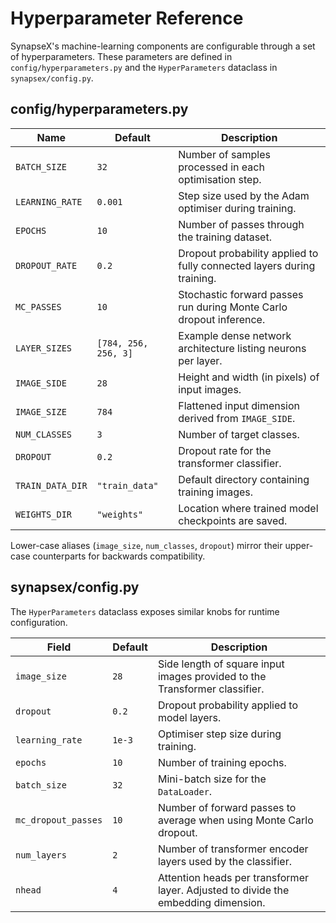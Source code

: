 <!--
Copyright (C) 2025 Miguel Marina
Author: Miguel Marina <karel.capek.robotics@gmail.com>
LinkedIn: https://www.linkedin.com/in/progman32/

This program is free software: you can redistribute it and/or modify
it under the terms of the GNU General Public License as published by
the Free Software Foundation, either version 3 of the License, or
(at your option) any later version.

This program is distributed in the hope that it will be useful,
but WITHOUT ANY WARRANTY; without even the implied warranty of
MERCHANTABILITY or FITNESS FOR A PARTICULAR PURPOSE.  See the
GNU General Public License for more details.

You should have received a copy of the GNU General Public License
along with this program.  If not, see <https://www.gnu.org/licenses/>.
-->

# Hyperparameter Reference

SynapseX's machine-learning components are configurable through a set of hyperparameters. These parameters are defined in `config/hyperparameters.py` and the `HyperParameters` dataclass in `synapsex/config.py`.

## config/hyperparameters.py

| Name | Default | Description |
|------|---------|-------------|
| `BATCH_SIZE` | `32` | Number of samples processed in each optimisation step. |
| `LEARNING_RATE` | `0.001` | Step size used by the Adam optimiser during training. |
| `EPOCHS` | `10` | Number of passes through the training dataset. |
| `DROPOUT_RATE` | `0.2` | Dropout probability applied to fully connected layers during training. |
| `MC_PASSES` | `10` | Stochastic forward passes run during Monte Carlo dropout inference. |
| `LAYER_SIZES` | `[784, 256, 256, 3]` | Example dense network architecture listing neurons per layer. |
| `IMAGE_SIDE` | `28` | Height and width (in pixels) of input images. |
| `IMAGE_SIZE` | `784` | Flattened input dimension derived from `IMAGE_SIDE`. |
| `NUM_CLASSES` | `3` | Number of target classes. |
| `DROPOUT` | `0.2` | Dropout rate for the transformer classifier. |
| `TRAIN_DATA_DIR` | `"train_data"` | Default directory containing training images. |
| `WEIGHTS_DIR` | `"weights"` | Location where trained model checkpoints are saved. |

Lower-case aliases (`image_size`, `num_classes`, `dropout`) mirror their upper-case counterparts for backwards compatibility.

## synapsex/config.py

The `HyperParameters` dataclass exposes similar knobs for runtime configuration.

| Field | Default | Description |
|-------|---------|-------------|
| `image_size` | `28` | Side length of square input images provided to the Transformer classifier. |
| `dropout` | `0.2` | Dropout probability applied to model layers. |
| `learning_rate` | `1e-3` | Optimiser step size during training. |
| `epochs` | `10` | Number of training epochs. |
| `batch_size` | `32` | Mini-batch size for the `DataLoader`. |
| `mc_dropout_passes` | `10` | Number of forward passes to average when using Monte Carlo dropout. |
| `num_layers` | `2` | Number of transformer encoder layers used by the classifier. |
| `nhead` | `4` | Attention heads per transformer layer. Adjusted to divide the embedding dimension. |
